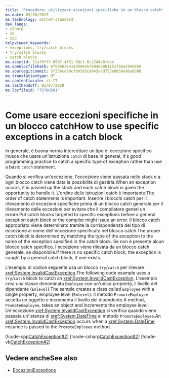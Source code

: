 ```yaml
---
title: 'Procedura: utilizzare eccezioni specifiche in un blocco catch'
ms.date: 03/30/2017
ms.technology: dotnet-standard
dev_langs:
- csharp
- vb
- cpp
helpviewer_keywords:
- exceptions, try/catch blocks
- try/catch blocks
- catch blocks
ms.assetid: 12af9ff3-8587-4f31-90cf-6c2244e0fdae
ms.openlocfilehash: 6f0956c6418d894a5768463861151f86a1948850
ms.sourcegitcommit: 5f236cd78cf09593c8945a7d753e0850e96a0b80
ms.translationtype: MT
ms.contentlocale: it-IT
ms.lasthandoff: 01/07/2020
ms.locfileid: "75708581"
---
```

# <a name="how-to-use-specific-exceptions-in-a-catch-block"></a><span data-ttu-id="198f3-102">Come usare eccezioni specifiche in un blocco catch</span><span class="sxs-lookup"><span data-stu-id="198f3-102">How to use specific exceptions in a catch block</span></span>

<span data-ttu-id="198f3-103">In generale, è buona norma intercettare un tipo di eccezione specifico invece che usare un'istruzione `catch` di base.</span><span class="sxs-lookup"><span data-stu-id="198f3-103">In general, it's good programming practice to catch a specific type of exception rather than use a basic `catch` statement.</span></span>

<span data-ttu-id="198f3-104">Quando si verifica un'eccezione, l'eccezione viene passata nello stack e a ogni blocco catch viene data la possibilità di gestirla.</span><span class="sxs-lookup"><span data-stu-id="198f3-104">When an exception occurs, it is passed up the stack and each catch block is given the opportunity to handle it.</span></span> <span data-ttu-id="198f3-105">L'ordine delle istruzioni catch è importante.</span><span class="sxs-lookup"><span data-stu-id="198f3-105">The order of catch statements is important.</span></span> <span data-ttu-id="198f3-106">Inserire i blocchi catch per il rilevamento di eccezioni specifiche prima di un blocco catch generale per il rilevamento delle eccezioni per evitare che il compilatore generi un errore.</span><span class="sxs-lookup"><span data-stu-id="198f3-106">Put catch blocks targeted to specific exceptions before a general exception catch block or the compiler might issue an error.</span></span> <span data-ttu-id="198f3-107">Il blocco catch appropriato viene determinato tramite la corrispondenza del tipo di eccezione al nome dell'eccezione specificato nel blocco catch.</span><span class="sxs-lookup"><span data-stu-id="198f3-107">The proper catch block is determined by matching the type of the exception to the name of the exception specified in the catch block.</span></span> <span data-ttu-id="198f3-108">Se non è presente alcun blocco catch specifico, l'eccezione viene rilevata da un blocco catch generale, se disponibile.</span><span class="sxs-lookup"><span data-stu-id="198f3-108">If there is no specific catch block, the exception is caught by a general catch block, if one exists.</span></span>

<span data-ttu-id="198f3-109">L'esempio di codice seguente usa un blocco `try`/`catch` per rilevare <xref:System.InvalidCastException>.</span><span class="sxs-lookup"><span data-stu-id="198f3-109">The following code example uses a `try`/`catch` block to catch an <xref:System.InvalidCastException>.</span></span> <span data-ttu-id="198f3-110">L'esempio crea una classe denominata `Employee` con un'unica proprietà, il livello del dipendente (`Emlevel`).</span><span class="sxs-lookup"><span data-stu-id="198f3-110">The sample creates a class called `Employee` with a single property, employee level (`Emlevel`).</span></span> <span data-ttu-id="198f3-111">Il metodo `PromoteEmployee` accetta un oggetto e incrementa il livello del dipendente.</span><span class="sxs-lookup"><span data-stu-id="198f3-111">A method, `PromoteEmployee`, takes an object and increments the employee level.</span></span> <span data-ttu-id="198f3-112">Un'eccezione <xref:System.InvalidCastException> si verifica quando viene passata un'istanza di <xref:System.DateTime> al metodo `PromoteEmployee`.</span><span class="sxs-lookup"><span data-stu-id="198f3-112">An <xref:System.InvalidCastException> occurs when a <xref:System.DateTime> instance is passed to the `PromoteEmployee` method.</span></span>

[!code-cpp[CatchException#2](../../../samples/snippets/cpp/VS_Snippets_CLR/CatchException/CPP/catchexception1.cpp#2)]
[!code-csharp[CatchException#2](../../../samples/snippets/csharp/VS_Snippets_CLR/CatchException/CS/catchexception1.cs#2)]
[!code-vb[CatchException#2](../../../samples/snippets/visualbasic/VS_Snippets_CLR/CatchException/VB/catchexception1.vb#2)] 

## <a name="see-also"></a><span data-ttu-id="198f3-113">Vedere anche</span><span class="sxs-lookup"><span data-stu-id="198f3-113">See also</span></span>

- [<span data-ttu-id="198f3-114">Eccezioni</span><span class="sxs-lookup"><span data-stu-id="198f3-114">Exceptions</span></span>](index.md)
